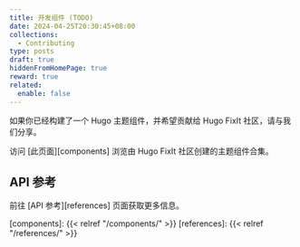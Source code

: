 ```yaml
---
title: 开发组件 (TODO)
date: 2024-04-25T20:30:45+08:00
collections:
  - Contributing
type: posts
draft: true
hiddenFromHomePage: true
reward: true
related:
  enable: false
---
```

<!-- markdownlint-disable reference-links-images -->
如果你已经构建了一个 Hugo 主题组件，并希望贡献给 Hugo FixIt 社区，请与我们分享。

<!--more-->

访问 [此页面][components] 浏览由 Hugo FixIt 社区创建的主题组件合集。

## API 参考

前往 [API 参考][references] 页面获取更多信息。

<!-- link reference definition -->
[components]: {{< relref "/components/" >}}
[references]: {{< relref "/references/" >}}

